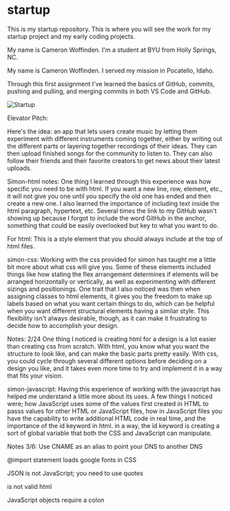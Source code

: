 # startup
This is my startup repository. 
This is where you will see the work for my startup project and my early coding projects.

My name is Cameron Woffinden. I'm a student at BYU from Holly Springs, NC.

My name is Cameron Woffinden. I served my mission in Pocatello, Idaho.

Through this first assignment I've learned the basics of GitHub, commits, pushing and pulling, and merging commits in both VS Code and GitHub.

![Startup](https://user-images.githubusercontent.com/123421685/215222030-b09f1490-9445-4bc5-9f15-cb6557bbe1c3.jpg)

Elevator Pitch:

Here's the idea: an app that lets users create music by letting them experiment with different instruments coming together, either by writing out the different parts or layering together recordings of their ideas. They can then upload finished songs for the community to listen to. They can also follow their friends and their favorite creators to get news about their latest uploads.

Simon-html notes:
One thing I learned through this experience was how specific you need to be with html. If you want a new line, row, element, etc., it will not give you one until you specify the old one has ended and then create a new one. I also learned the importance of including text inside the html paragraph, hypertext, etc. Several times the link to my GitHub wasn't showing up because I forgot to include the word GitHub in the anchor, something that could be easily overlooked but key to what you want to do.

For html: This is a style element that you should always include at the top of html files.
<meta
  name="viewport"
  content=
    "width=device-width, initial-scale=1"
/>

simon-css: Working with the css provided for simon has taught me a little bit more about what css will give you. Some of these elements included things like how stating the flex arrangement determines if elements will be arranged horizontally or vertically, as well as experimenting with different sizings and positionings. One trait that I also noticed was then when assigning classes to html elements, it gives you the freedom to make up labels based on what you want certain things to do, which can be helpful when you want different structural elements having a similar style. This flexibility isn't always desirable, though, as it can make it frustrating to decide how to accomplish your design.

Notes: 2/24
One thing I noticed is creating html for a design is a lot easier than creating css from scratch. With html, you know what you want the structure to look like, and can make the basic parts pretty easily. With css, you could cycle through several different options before deciding on a design you like, and it takes even more time to try and implement it in a way that fits your vision.

simon-javascript: Having this experience of working with the javascript has helped me understand a little more about its uses. A few things I noticed were; how JavaScript uses some of the values first created in HTML to passs values for other HTML or JavaScript files, how in JavaScript files you have the capability to write additional HTML code in real time, and the importance of the id keyword in html. in a way, the id keyword is creating a sort of global variable that both the CSS and JavaScript can manipulate. 

Notes 3/6:
Use CNAME as an alias to point your DNS to another DNS

@import statement loads google fonts in CSS

JSON is not JavaScript; you need to use quotes

<javascript> is not valid html

JavaScript objects require a colon
